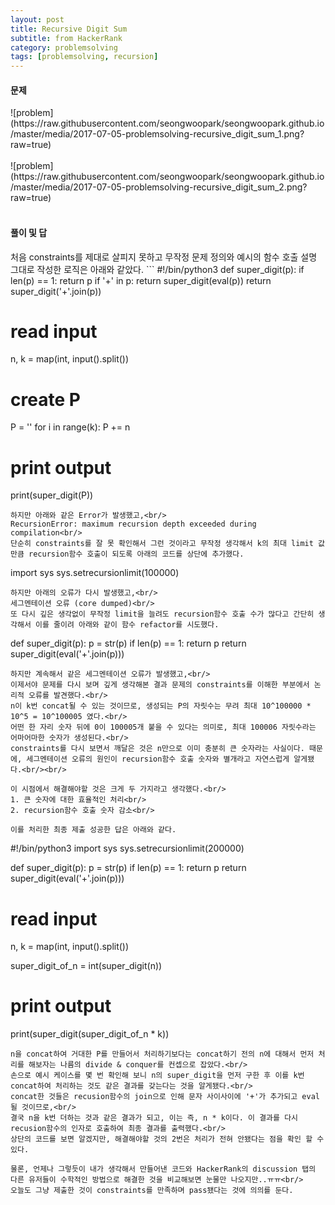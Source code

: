 ```yaml
---
layout: post
title: Recursive Digit Sum
subtitle: from HackerRank
category: problemsolving
tags: [problemsolving, recursion]
---
```

<h4>문제</h4>
![problem](https://raw.githubusercontent.com/seongwoopark/seongwoopark.github.io/master/media/2017-07-05-problemsolving-recursive_digit_sum_1.png?raw=true)<br/><br/>
![problem](https://raw.githubusercontent.com/seongwoopark/seongwoopark.github.io/master/media/2017-07-05-problemsolving-recursive_digit_sum_2.png?raw=true)<br/><br/>

<h4>풀이 및 답</h4>
처음 constraints를 제대로 살피지 못하고 무작정 문제 정의와 예시의 함수 호출 설명 그대로 작성한 로직은 아래와 같았다.
```  
#!/bin/python3
def super_digit(p):
    if len(p) == 1:
        return p
    if '+' in p:
        return super_digit(eval(p))
    return super_digit('+'.join(p))

# read input
n, k = map(int, input().split())

# create P
P = ''
for i in range(k):
    P += n

# print output
print(super_digit(P))
```
하지만 아래와 같은 Error가 발생했고,<br/>
RecursionError: maximum recursion depth exceeded during compilation<br/>
단순히 constraints를 잘 못 확인해서 그런 것이라고 무작정 생각해서 k의 최대 limit 값 만큼 recursion함수 호출이 되도록 아래의 코드를 상단에 추가했다.
```
import sys
sys.setrecursionlimit(100000)
```
하지만 아래의 오류가 다시 발생했고,<br/>
세그멘테이션 오류 (core dumped)<br/>
또 다시 깊은 생각없이 무작정 limit을 늘려도 recursion함수 호출 수가 많다고 간단히 생각해서 이를 줄이려 아래와 같이 함수 refactor를 시도했다.
```
def super_digit(p):
    p = str(p)
    if len(p) == 1:
        return p
    return super_digit(eval('+'.join(p)))
```
하지만 계속해서 같은 세그멘테이션 오류가 발생했고,<br/>
이제서야 문제를 다시 보며 깊게 생각해본 결과 문제의 constraints를 이해한 부분에서 논리적 오류를 발견했다.<br/>
n이 k번 concat될 수 있는 것이므로, 생성되는 P의 자릿수는 무려 최대 10^100000 * 10^5 = 10^100005 였다.<br/>
어떤 한 자리 숫자 뒤에 0이 100005개 붙을 수 있다는 의미로, 최대 100006 자릿수라는 어마어마한 숫자가 생성된다.<br/>
constraints를 다시 보면서 깨달은 것은 n만으로 이미 충분히 큰 숫자라는 사실이다. 때문에, 세그멘테이션 오류의 원인이 recursion함수 호출 숫자와 별개라고 자연스럽게 알게됐다.<br/><br/>

이 시점에서 해결해야할 것은 크게 두 가지라고 생각했다.<br/>
1. 큰 숫자에 대한 효율적인 처리<br/>
2. recursion함수 호출 숫자 감소<br/>

이를 처리한 최종 제출 성공한 답은 아래와 같다.
```
#!/bin/python3
import sys
sys.setrecursionlimit(200000)


def super_digit(p):
    p = str(p)
    if len(p) == 1:
        return p
    return super_digit(eval('+'.join(p)))

# read input
n, k = map(int, input().split())

super_digit_of_n = int(super_digit(n))

# print output
print(super_digit(super_digit_of_n * k))
```
n을 concat하여 거대한 P를 만들어서 처리하기보다는 concat하기 전의 n에 대해서 먼저 처리를 해보자는 나름의 divide & conquer를 컨셉으로 잡았다.<br/>
손으로 예시 케이스를 몇 번 확인해 보니 n의 super_digit을 먼저 구한 후 이를 k번 concat하여 처리하는 것도 같은 결과를 갖는다는 것을 알게됐다.<br/>
concat한 것들은 recusion함수의 join으로 인해 문자 사이사이에 '+'가 추가되고 eval될 것이므로,<br/>
결국 n을 k번 더하는 것과 같은 결과가 되고, 이는 즉, n * k이다. 이 결과를 다시 recusion함수의 인자로 호출하여 최종 결과를 출력했다.<br/>
상단의 코드를 보면 알겠지만, 해결해야할 것의 2번은 처리가 전혀 안됐다는 점을 확인 할 수 있다.

물론, 언제나 그렇듯이 내가 생각해서 만들어낸 코드와 HackerRank의 discussion 탭의 다른 유저들이 수학적인 방법으로 해결한 것을 비교해보면 눈물만 나오지만..ㅠㅠ<br/>
오늘도 그냥 제출한 것이 constraints를 만족하며 pass됐다는 것에 의의를 둔다.